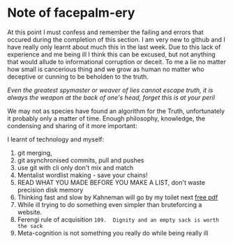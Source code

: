# Note of facepalm-ery
At this point I must confess and remember the failing and errors that occured during the completion of this section. I am very new to github and I have really only learnt about much this in the last week. Due to this lack of experience and me being ill I think this can be excused, but not anything that would allude to informational corruption or deceit. To me a lie no matter how small is cancerious thing and we grow as human no matter who deceptive or cunning to be beholden to the truth. 

*Even the greatest spymaster or weaver of lies cannot escape truth, it is always the weapon at the back of one's head, forget this is at your peril*

We may not as species have found an algorithm for the Truth, unfortunately it probably only a matter of time. Enough philosophy, knowledge, the condensing and sharing of it more important:

I learnt of technology and myself:
1. git merging, 
1. git asynchronised commits, pull and pushes
1. use git with cli only don't mix and match
3. Mentalist wordlist making - save your chains! 
4. READ WHAT YOU MADE BEFORE YOU MAKE A LIST, don't waste precision disk memory
5. Thinking fast and slow by Kahneman will go by my toilet next  [free pdf](https://docs.google.com/viewer?a=v&pid=sites&srcid=ZGVmYXVsdGRvbWFpbnxleXAyMDE0dWRlc2F8Z3g6MzQ5MDc1ZmFmMGZhM2Q1)
6. While ill trying to do something even simpler than bruteforcing a website.
7. Ferengi rule of acquisition `109.  Dignity and an empty sack is worth the sack`
8. Meta-cognition is not something you really do while being really ill

